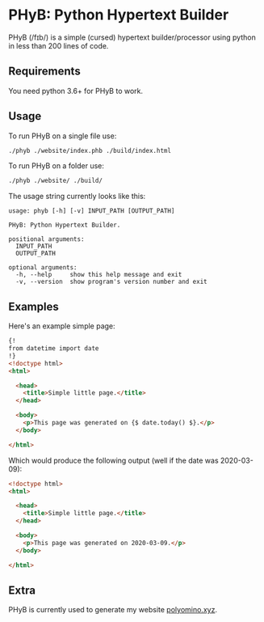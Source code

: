 # PHyB: Python Hypertext Builder

PHyB (/fɪb/) is a simple (cursed) hypertext builder/processor using python in
less than 200 lines of code.

## Requirements

You need python 3.6+ for PHyB to work.

## Usage

To run PHyB on a single file use:

```sh
./phyb ./website/index.phb ./build/index.html
```

To run PHyB on a folder use:

```sh
./phyb ./website/ ./build/
```

The usage string currently looks like this:

```text
usage: phyb [-h] [-v] INPUT_PATH [OUTPUT_PATH]

PHyB: Python Hypertext Builder.

positional arguments:
  INPUT_PATH
  OUTPUT_PATH

optional arguments:
  -h, --help     show this help message and exit
  -v, --version  show program's version number and exit
```

## Examples

Here's an example simple page:

```html
{!
from datetime import date
!}
<!doctype html>
<html>

  <head>
    <title>Simple little page.</title>
  </head>

  <body>
    <p>This page was generated on {$ date.today() $}.</p>
  </body>

</html>
```

Which would produce the following output (well if the date was 2020-03-09):

```html
<!doctype html>
<html>

  <head>
    <title>Simple little page.</title>
  </head>

  <body>
    <p>This page was generated on 2020-03-09.</p>
  </body>

</html>
```

## Extra

PHyB is currently used to generate my website [polyomino.xyz](https://polyomino.xyz/index.html).
